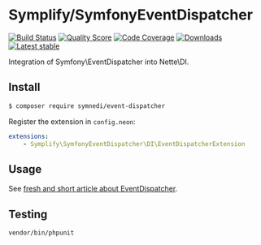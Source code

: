# Symplify/SymfonyEventDispatcher

[![Build Status](https://img.shields.io/travis/Symplify/SymfonyEventDispatcher.svg?style=flat-square)](https://travis-ci.org/Symplify/SymfonyEventDispatcher)
[![Quality Score](https://img.shields.io/scrutinizer/g/Symplify/SymfonyEventDispatcher.svg?style=flat-square)](https://scrutinizer-ci.com/g/Symplify/SymfonyEventDispatcher)
[![Code Coverage](https://img.shields.io/scrutinizer/coverage/g/Symplify/SymfonyEventDispatcher.svg?style=flat-square)](https://scrutinizer-ci.com/g/Symplify/SymfonyEventDispatcher)
[![Downloads](https://img.shields.io/packagist/dt/symnedi/event-dispatcher.svg?style=flat-square)](https://packagist.org/packages/symnedi/event-dispatcher)
[![Latest stable](https://img.shields.io/packagist/v/symnedi/event-dispatcher.svg?style=flat-square)](https://packagist.org/packages/symnedi/event-dispatcher)


Integration of Symfony\EventDispatcher into Nette\DI.



## Install

```sh
$ composer require symnedi/event-dispatcher
```

Register the extension in `config.neon`:

```yaml
extensions:
	- Symplify\SymfonyEventDispatcher\DI\EventDispatcherExtension
```


## Usage

See [fresh and short article about EventDispatcher](http://pehapkari.cz/blog/2016/12/05/symfony-event-dispatcher).



## Testing

```sh
vendor/bin/phpunit
```
